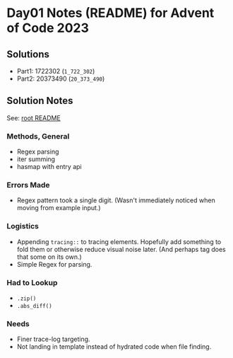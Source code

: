 # Day01 Notes (README) for Advent of Code 2023

## Solutions
- Part1: 1722302 (`1_722_302`)
- Part2: 20373490 (`20_373_490`)

## Solution Notes
See: [root README](../README.md)

### Methods, General
- Regex parsing
- iter summing
- hasmap with entry api

### Errors Made
- Regex pattern took a single digit. (Wasn't immediately noticed when moving from example input.)

### Logistics
- Appending `tracing::` to tracing elements.  Hopefully add something to fold them or otherwise reduce visual noise later.  (And perhaps tag does that some on its own.)
- Simple Regex for parsing.

### Had to Lookup
- `.zip()`
- `.abs_diff()`

### Needs
- Finer trace-log targeting.
- Not landing in template instead of hydrated code when file finding.
